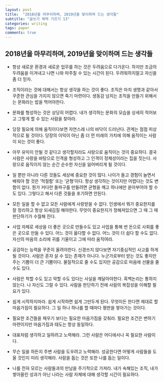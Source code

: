 ```yaml
---
layout: post
title:  "2018년을 마무리하며, 2019년을 맞이하며 드는 생각들"
subtitle: "글쓰기 체력 기르기 13"
categories: writing
tags: paper
comments: true
---
```


## 2018년을 마무리하며, 2019년을 맞이하며 드는 생각들


- 항상 새로운 환경과 새로운 업무를 하는 것은 두려움으로 다가온다. 하지만 조금의 두려움을 이겨내고 나면 나와 마주칠 수 있는 시간이 된다. 두려워하지말고 자신을 좀 더 믿자. 

- 조직이라는 것에 대해서는 항상 생각을 하는 것이 좋다. 조직은 마치 생명과 같아서 꾸준한 관심을 가지지 않으면 죽기 마련이다. 생동감 넘치는 조직을 만들기 위해서는 문화라는 밥을 먹어야한다.

- 문화를 형성하는 것은 상당히 어렵다. 내가 생각하는 문화의 모습을 상세히 적어보고 그렇게 할 수 있는 사람을 찾아라.

- 당장 필요에 의해 움직이다보면 자연스레 나의 바닥이 드러난다. 관계는 점점 피상적으로 될 것이다. 당장의 이익이 아닌 좀 더 먼 미래의 가치에 의해 움직이는 사람이 되는 것이 좋다.

- 아무 유익이 안될 것 같다고 생각할지라도 사랑으로 움직이는 것이 중요하다. 결국 사람은 사랑을 바탕으로 인격을 형성하고 그 인격이 정체성이라는 집을 짓는다. 사랑으로 움직이지 않는 순간 순수한 자신을 잃어버리게 될 것이다.

- 일 뿐만 아니라 다른 것들도 세상에 중요한 것이 많다. 나이가 들고 경험이 늘면서 배워야 할 것은 ‘적절함’ 또는 ‘균형’이다. 항상 생각하는 것이지만 어렵다는 것도 변함이 없다. 뭔가 커다란 돌파구를 만들려면 균형을 깨고 하나에만 쏟아부어야 할 수도 있다. 그렇다고 해서 다른 것들을 포기하면 안된다.

- 모든 일을 할 수 없고 모든 사람에게 사랑받을 수 없다. 인생에서 뭐가 중요한지를 잘 정리하고 항상 되새김질 해야한다. 무엇이 중요한지가 정해져있으면 그 때 그 때 판단하기가 수월해 진다. 

- 사업 자체로 세상을 더 좋은 곳으로 만들수도 있고 사업을 통해 번 돈으로 사회를 좋은 곳으로 만들 수 있다. 어느 것이 옳다할 수 없다. 어느 것이 더 쉽다 할 수도 없다. 자신의 마음의 소리에 귀를 기울이고 그에 따라 움직여라.

- 공감하는 능력을 꾸준히 올려야한다. 신경쓰지 않다보면 자기중심적인 사고를 하게 될 것이다. 사람은 혼자 살 수 있는 존재가 아니다. 누군가로부터 받는 것도 좋지만 주는 기쁨이 더 큰 기쁨이다. 물질적으로 줄 수도 있지만 공감으로 마음에 선물을 줄 수도 있다.

- 사람은 착할 수도 있고 악할 수도 있다는 사실을 깨달아야한다. 흑백논리는 통하지 않는다. 나 자신도 그럴 수 있다. 사람을 판단하기 전에 사람의 복잡성을 이해할 필요가 있다.

- 쉽게 시작하지마라. 쉽게 시작하면 쉽게 그만두게 된다. 무엇이든 한다면 제대로 할 마음가짐이 필요하다. 그 일 하나 하나를 할 때마다 평판을 쌓아가는 것이다. 

- 필요한 조건들을 채우기 보다는 필요한 마음가짐을 갖춰라. 필요한 조건은 변하기 마련이지만 마음가짐과 태도는 항상 동일하다. 

- 대표처럼 생각하고 일하려고 노력해라. 그런 사람은 어디에서나 꼭 필요한 사람이다.

- 무슨 일을 하든지 주변 사람을 도우려고 노력해라. 성공한다면 어떻게 사람들을 도울 것인지 미리 생각해라. 사람을 돕는 것은 또한 나를 돕는 일이다. 

- 나를 전혀 모르는 사람들과의 만남을 주기적으로 가져라. 내가 속해있는 조직, 내가 쌓아올린 성과가 아닌 나라는 사람 자체에 대해 생각할 시간이 필요하다.  